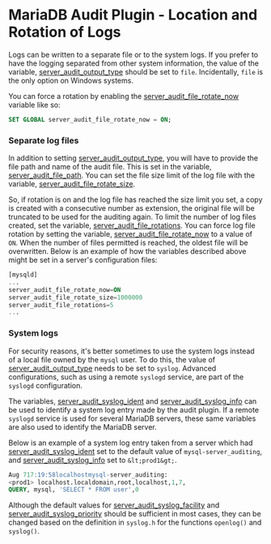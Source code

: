 # MariaDB Audit Plugin - Location and Rotation of Logs

Logs can be written to a separate file or to the system logs. If you prefer to have the logging separated from other system information, the value of the variable, [server_audit_output_type](/kb/en/mariadb-audit-plugin-system-variables/#server_audit_output_type) should be set to `file`. Incidentally, `file` is the only option on Windows systems.

You can force a rotation by enabling the [server_audit_file_rotate_now](/kb/en/mariadb-audit-plugin-system-variables/#server_audit_file_rotate_now) variable like so:

```sql
SET GLOBAL server_audit_file_rotate_now = ON;
```

### Separate log files

In addition to setting [server_audit_output_type](/kb/en/mariadb-audit-plugin-system-variables/#server_audit_output_type), you will have to provide the file path and name of the audit file. This is set in the variable, [server_audit_file_path](/kb/en/mariadb-audit-plugin-system-variables/#server_audit_file_path). You can set the file size limit of the log file with the variable, [server_audit_file_rotate_size](/kb/en/mariadb-audit-plugin-system-variables/#server_audit_file_rotate_size).

So, if rotation is on and the log file has reached the size limit you set, a copy is created with a consecutive number as extension, the original file will be truncated to be used for the auditing again. To limit the number of log files created, set the variable, [server_audit_file_rotations](/kb/en/mariadb-audit-plugin-system-variables/#server_audit_file_rotations). You can force log file rotation by setting the variable, [server_audit_file_rotate_now](/kb/en/mariadb-audit-plugin-system-variables/#server_audit_file_rotate_now) to a value of `ON`. When the number of files permitted is reached, the oldest file will be overwritten. Below is an example of how the variables described above might be set in a server's configuration files:

```sql
[mysqld]
...
server_audit_file_rotate_now=ON 
server_audit_file_rotate_size=1000000 
server_audit_file_rotations=5
...
```

### System logs

For security reasons, it's better sometimes to use the system logs instead of a local file owned by the `mysql` user. To do this, the value of [server_audit_output_type](/kb/en/mariadb-audit-plugin-system-variables/#server_audit_output_type) needs to be set to `syslog`. Advanced configurations, such as using a remote `syslogd` service, are part of the `syslogd` configuration.

The variables, [server_audit_syslog_ident](/kb/en/mariadb-audit-plugin-system-variables/#server_audit_syslog_ident) and [server_audit_syslog_info](/kb/en/mariadb-audit-plugin-system-variables/#server_audit_syslog_info) can be used to identify a system log entry made by the audit plugin. If a remote `syslogd` service is used for several MariaDB servers, these same variables are also used to identify the MariaDB server.

Below is an example of a system log entry taken from a server which had [server_audit_syslog_ident](/kb/en/mariadb-audit-plugin-system-variables/#server_audit_syslog_ident) set to the default value of `mysql­-server_auditing`, and [server_audit_syslog_info](/kb/en/mariadb-audit-plugin-system-variables/#server_audit_syslog_info) set to `&lt;prod1&gt;`.

```sql
Aug 717:19:58localhostmysql-­server_auditing: 
<prod1> localhost.localdomain,root,localhost,1,7, 
QUERY, mysql, 'SELECT * FROM user',0
```

Although the default values for [server_audit_syslog_facility](/kb/en/mariadb-audit-plugin-system-variables/#server_audit_syslog_facility) and [server_audit_syslog_priority](/kb/en/mariadb-audit-plugin-system-variables/#server_audit_syslog_priority) should be sufficient in most cases, they can be changed based on the definition in `syslog.h` for the functions `openlog()` and `syslog()`.